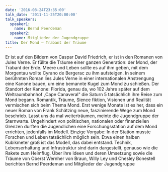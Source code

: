 ```yaml
---
date: '2016-08-24T23:35:00'
talk_date: '2011-11-25T20:00:00'
talk_speakers:
  speaker1:
    name: Bernd Peerdeman
  speaker2:
    name: Mitglieder der Jugendgruppe
title: Der Mond – Trabant der Träume
---
```

Er ist auf den Bildern von Caspar David Friedrich, er ist in den Romanen von Jules Verne. Er füllte die Träume einer ganzen Generation: der Mond, der Trabant der Erde. 
Meere und Leben sollte es auf ihm geben, mit dem Morgentau wollte Cyrano de Bergerac zu ihm aufsteigen. In seinem berühmten Roman lies Jules Verne in einer internationalen Anstrengung eine Kanone bauen, um eine bemannte Kugel zum Mond zu schießen. Der Standort der Kanone: Florida, genau da, wo 102 Jahre später auf dem Weltraumbahnhof „Cape Canaveral" die Saturn 5 tatsächlich ihre Reise zum Mond begann. 
Romantik, Träume, Sience fiktion, Visionen und Realität vermischen sich beim Thema Mond. Erst wenige Monate ist es her, dass ein neuer Roman von Frank Schätzing neue, faszinierende Wege zum Mond beschrieb. 
Lasst uns da mal weiterträumen, meinte die Jugendgruppe der Sternwarte. Ungehindert von politischen, nationalen oder finanziellen Grenzen durften die Jugendlichen eine Forschungsstation auf dem Mond errichten, jedenfalls im Modell. Einzige Vorgabe: In der Station musste Forschen und Leben tatsächlich möglich sein. Etwa einen halben Kubikmeter groß ist das Modell, das dabei entstand. Technik, Lebenserhaltung und Infrastruktur sind darin dargestellt, genauso wie die Rakete zum Heimflug.
Über ihre Ideen und deren Umsetzung sowie die Träume von Oberst Wernher von Braun, Willy Ley und Chesley Bonestell berichten Bernd Peerdeman und Mitglieder der Jugendgruppe